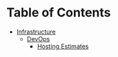 # Table of Contents
- [Infrastructure](./Infrastructure/toc.md)
    - [DevOps](./Infrastructure/DevOps/toc.md)
        - [Hosting Estimates](./Infrastructure/DevOps/hosting-estimates.md)